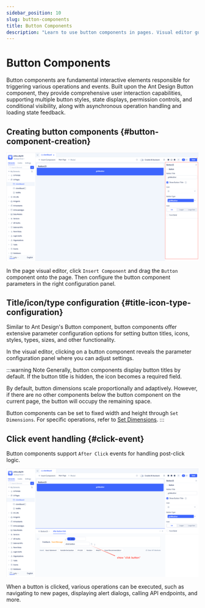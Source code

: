 ```yaml
---
sidebar_position: 10
slug: button-components
title: Button Components
description: "Learn to use button components in pages. Visual editor guide for creating interactive buttons with styles, permissions, and events."
---
```


# Button Components
Button components are fundamental interactive elements responsible for triggering various operations and events. Built upon the Ant Design Button component, they provide comprehensive user interaction capabilities, supporting multiple button styles, state displays, permission controls, and conditional visibility, along with asynchronous operation handling and loading state feedback.

## Creating button components {#button-component-creation}
![Creating Button Components](./img/10/button_2025-08-29_14-52-51.png)

In the page visual editor, click `Insert Component` and drag the `Button` component onto the page. Then configure the button component parameters in the right configuration panel.

## Title/icon/type configuration {#title-icon-type-configuration}
Similar to Ant Design's Button component, button components offer extensive parameter configuration options for setting button titles, icons, styles, types, sizes, and other functionality.

In the visual editor, clicking on a button component reveals the parameter configuration panel where you can adjust settings.

:::warning Note
Generally, button components display button titles by default. If the button title is hidden, the icon becomes a required field.

By default, button dimensions scale proportionally and adaptively. However, if there are no other components below the button component on the current page, the button will occupy the remaining space.

Button components can be set to fixed width and height through `Set Dimensions`. For specific operations, refer to [Set Dimensions](../shell-and-page/generic-page#custom-sizing-adaptive-layout).
:::

## Click event handling {#click-event}
Button components support `After Click` events for handling post-click logic.

![Button Component Events](./img/10/button_2025-08-29_15-26-26.png)

When a button is clicked, various operations can be executed, such as navigating to new pages, displaying alert dialogs, calling API endpoints, and more.
